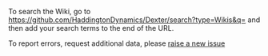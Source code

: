 To search the Wiki, go to
https://github.com/HaddingtonDynamics/Dexter/search?type=Wikis&q= 
and then add your search terms to the end of the URL. 

To report errors, request additional data, please [raise a new issue](https://github.com/HaddingtonDynamics/Dexter/issues)